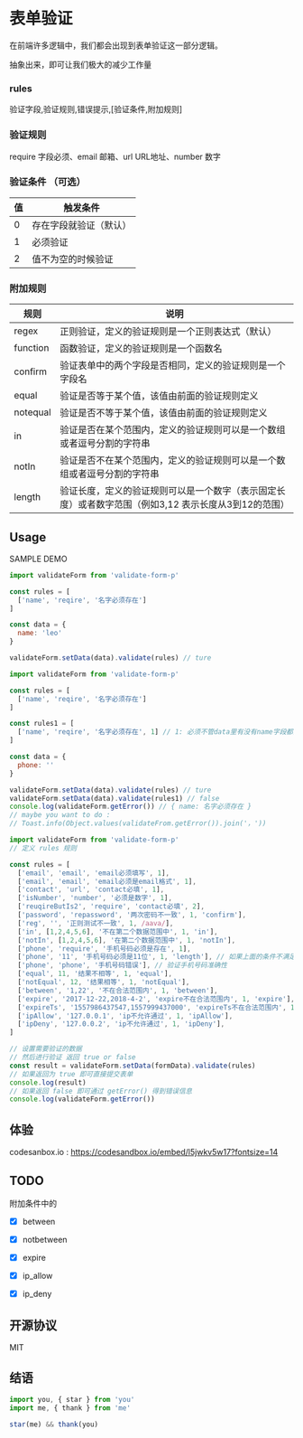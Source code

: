# 表单验证

在前端许多逻辑中，我们都会出现到表单验证这一部分逻辑。

抽象出来，即可让我们极大的减少工作量

### rules

验证字段,验证规则,错误提示,[验证条件,附加规则]


### 验证规则

require 字段必须、email 邮箱、url URL地址、number 数字


### 验证条件 （可选）
|值|触发条件|
|---|----|
|0|存在字段就验证（默认）|
|1|必须验证|
|2|值不为空的时候验证|


### 附加规则
|规则|说明|
|----|----|
|regex|正则验证，定义的验证规则是一个正则表达式（默认）|
|function|函数验证，定义的验证规则是一个函数名|
|confirm|验证表单中的两个字段是否相同，定义的验证规则是一个字段名|
|equal|验证是否等于某个值，该值由前面的验证规则定义|
|notequal|验证是否不等于某个值，该值由前面的验证规则定义|
|in|验证是否在某个范围内，定义的验证规则可以是一个数组或者逗号分割的字符串|
|notIn|验证是否不在某个范围内，定义的验证规则可以是一个数组或者逗号分割的字符串|
|length|验证长度，定义的验证规则可以是一个数字（表示固定长度）或者数字范围（例如3,12 表示长度从3到12的范围）|



## Usage

SAMPLE DEMO

```js
import validateForm from 'validate-form-p'

const rules = [
  ['name', 'reqire', '名字必须存在']
]

const data = {
  name: 'leo'
}

validateForm.setData(data).validate(rules) // ture
```

```js
import validateForm from 'validate-form-p'

const rules = [
  ['name', 'reqire', '名字必须存在']
]

const rules1 = [
  ['name', 'reqire', '名字必须存在', 1] // 1: 必须不管data里有没有name字段都进行校验
]

const data = {
  phone: ''
}

validateForm.setData(data).validate(rules) // ture
validateForm.setData(data).validate(rules1) // false
console.log(validateForm.getError()) // { name: 名字必须存在 }
// maybe you want to do : 
// Toast.info(Object.values(validateFrom.getError()).join('，'))
```

```js
import validateForm from 'validate-form-p'
// 定义 rules 规则

const rules = [
  ['email', 'email', 'email必须填写', 1],
  ['email', 'email', 'email必须是email格式', 1],
  ['contact', 'url', 'contact必填', 1],
  ['isNumber', 'number', '必须是数字', 1],
  ['reuqireButIs2', 'require', 'contact必填', 2],
  ['password', 'repassword', '两次密码不一致', 1, 'confirm'],
  ['reg', '', '正则测试不一致', 1, /aava/],
  ['in', [1,2,4,5,6], '不在第二个数据范围中', 1, 'in'],
  ['notIn', [1,2,4,5,6], '在第二个数据范围中', 1, 'notIn'],
  ['phone', 'require', '手机号码必须是存在', 1],
  ['phone', '11', '手机号码必须是11位', 1, 'length'], // 如果上面的条件不满足 这里的错误条件不会促发
  ['phone', 'phone', '手机号码错误'], // 验证手机号码准确性
  ['equal', 11, '结果不相等', 1, 'equal'],
  ['notEqual', 12, '结果相等', 1, 'notEqual'],
  ['between', '1,22', '不在合法范围内', 1, 'between'],
  ['expire', '2017-12-22,2018-4-2', 'expire不在合法范围内', 1, 'expire'],
  ['expireTs', '1557986437547,1557999437000', 'expireTs不在合法范围内', 1, 'expire'],
  ['ipAllow', '127.0.0.1', 'ip不允许通过', 1, 'ipAllow'],
  ['ipDeny', '127.0.0.2', 'ip不允许通过', 1, 'ipDeny'],
]

// 设置需要验证的数据
// 然后进行验证 返回 true or false
const result = validateForm.setData(formData).validate(rules)
// 如果返回为 true 即可直接提交表单
console.log(result)
// 如果返回 false 即可通过 getError() 得到错误信息
console.log(validateForm.getError())
```

## 体验

codesanbox.io : https://codesandbox.io/embed/l5jwkv5w17?fontsize=14

## TODO

附加条件中的

- [x] between
- [x] notbetween
- [x] expire
- [x] ip_allow
- [x] ip_deny


## 开源协议
MIT

## 结语
```js
import you, { star } from 'you'
import me, { thank } from 'me'

star(me) && thank(you)
```

